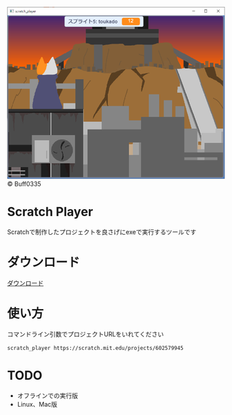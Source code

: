 ![explanation](./explanation/1.PNG)
© Buff0335
# Scratch Player
Scratchで制作したプロジェクトを良さげにexeで実行するツールです

# ダウンロード
[ダウンロード](https://github.com/PenguinCabinet/scratch-player/releases/latest)


# 使い方
コマンドライン引数でプロジェクトURLをいれてください
```shell
scratch_player https://scratch.mit.edu/projects/602579945 
```

# TODO
* オフラインでの実行版
* Linux、Mac版